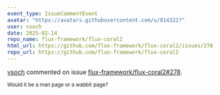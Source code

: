```yaml
---
event_type: IssueCommentEvent
avatar: "https://avatars.githubusercontent.com/u/814322?"
user: vsoch
date: 2025-02-14
repo_name: flux-framework/flux-coral2
html_url: https://github.com/flux-framework/flux-coral2/issues/278
repo_url: https://github.com/flux-framework/flux-coral2
---
```


<a href='https://github.com/vsoch' target='_blank'>vsoch</a> commented on issue <a href='https://github.com/flux-framework/flux-coral2/issues/278' target='_blank'>flux-framework/flux-coral2#278</a>.

<small>Would it be a man page or a wabbit page? 